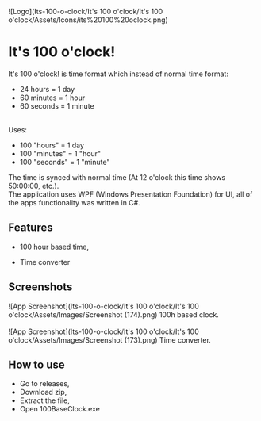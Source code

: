 
![Logo](Its-100-o-clock/It's 100 o'clock/It's 100 o'clock/Assets/Icons/its%20100%20oclock.png)


# It's 100 o'clock!

It's 100 o'clock! is time format which instead of normal time format:
- 24 hours = 1 day
- 60 minutes = 1 hour
- 60 seconds = 1 minute

\
Uses:
- 100 "hours" = 1 day
- 100 "minutes" = 1 "hour"
- 100 "seconds" = 1 "minute"

The time is synced with normal time (At 12 o'clock this time shows 50:00:00, etc.).\
The application uses WPF (Windows Presentation Foundation) for UI, all of the apps functionality was written in C#.








## Features

- 100 hour based time,

- Time converter


## Screenshots

![App Screenshot](Its-100-o-clock/It's 100 o'clock/It's 100 o'clock/Assets/Images/Screenshot (174).png)
100h based clock.
\
\
![App Screenshot](Its-100-o-clock/It's 100 o'clock/It's 100 o'clock/Assets/Images/Screenshot (173).png)
Time converter.


## How to use

- Go to releases,
- Download zip,
- Extract the file,
- Open 100BaseClock.exe
